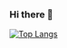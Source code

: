 ### Hi there 👋

[![Top Langs](https://github-readme-stats.vercel.app/api/top-langs/?username=kdhur&layout=compact&text_color=daf7dc&bg_color=151515)](https://github.com/kdhur/github-readme-stats)
